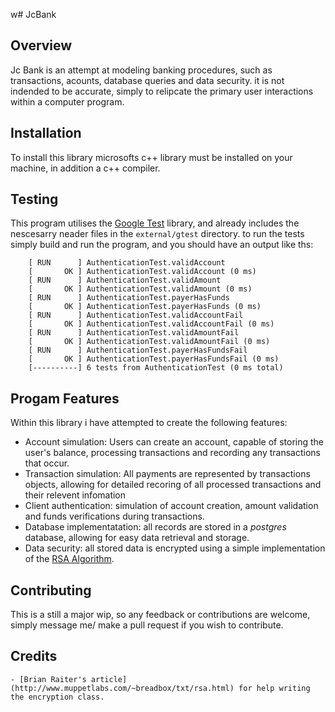 w# JcBank

## Overview

Jc Bank is an attempt at modeling banking procedures, such as transactions, acounts, database queries and data security. it is not indended to be accurate, simply to relipcate the primary user interactions within a computer program. 

## Installation

To install this library microsofts c++ library must be installed on your machine, in addition a c++ compiler.

## Testing

This program utilises the [Google Test](https://github.com/google/googletest) library, and already includes the nescesarry neader files in the `external/gtest` directory. to run the tests simply build and run the program, and you should have an output like ths:

```
	[ RUN      ] AuthenticationTest.validAccount
	[       OK ] AuthenticationTest.validAccount (0 ms)
	[ RUN      ] AuthenticationTest.validAmount
	[       OK ] AuthenticationTest.validAmount (0 ms)
	[ RUN      ] AuthenticationTest.payerHasFunds
	[       OK ] AuthenticationTest.payerHasFunds (0 ms)
	[ RUN      ] AuthenticationTest.validAccountFail
	[       OK ] AuthenticationTest.validAccountFail (0 ms)
	[ RUN      ] AuthenticationTest.validAmountFail
	[       OK ] AuthenticationTest.validAmountFail (0 ms)
	[ RUN      ] AuthenticationTest.payerHasFundsFail
	[       OK ] AuthenticationTest.payerHasFundsFail (0 ms)
	[----------] 6 tests from AuthenticationTest (0 ms total)
```

## Progam Features

Within this library i have attempted to create the following features:
	
* Account simulation: Users can create an account, capable of storing the user's balance, processing 	transactions and recording any transactions that occur.
* Transaction simulation: All payments are represented by transactions objects, allowing for detailed recoring of all processed transactions and their relevent infomation
* Client authentication: simulation of account creation, amount validation and funds verifications during transactions.
* Database implementatation: all records are stored in a *postgres* database, allowing for easy data retrieval and storage.
* Data security: all stored data is encrypted using a simple implementation of the [RSA Algorithm](https://simple.wikipedia.org/wiki/RSA_algorithm).
	
## Contributing 

This is a still a major wip, so any feedback or contributions are welcome, simply message me/ make a pull request if you wish to contribute.

## Credits

 	- [Brian Raiter's article](http://www.muppetlabs.com/~breadbox/txt/rsa.html) for help writing the encryption class.
